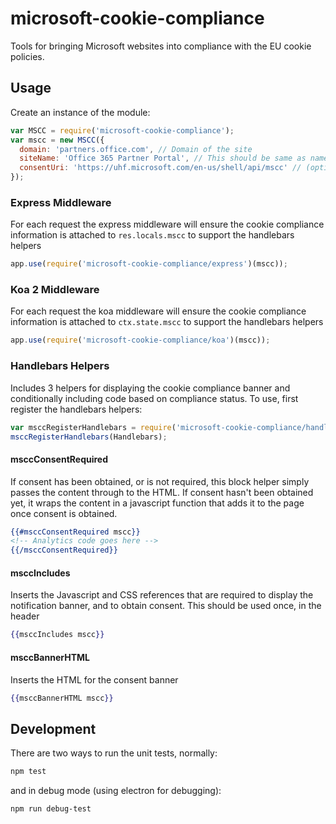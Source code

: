 # microsoft-cookie-compliance
Tools for bringing Microsoft websites into compliance with the EU cookie policies.

## Usage
Create an instance of the module:
```javascript
var MSCC = require('microsoft-cookie-compliance');
var mscc = new MSCC({
  domain: 'partners.office.com', // Domain of the site
  siteName: 'Office 365 Partner Portal', // This should be same as name the site is registered with on the cookie portal
  consentUri: 'https://uhf.microsoft.com/en-us/shell/api/mscc' // (optional) the locale specified is used to generate a banner with the correct language
});
```

### Express Middleware
For each request the express middleware will ensure the cookie compliance information is attached to `res.locals.mscc` to support the handlebars helpers
```javascript
app.use(require('microsoft-cookie-compliance/express')(mscc));
```

### Koa 2 Middleware
For each request the koa middleware will ensure the cookie compliance information is attached to `ctx.state.mscc` to support the handlebars helpers
```javascript
app.use(require('microsoft-cookie-compliance/koa')(mscc));
```

### Handlebars Helpers
Includes 3 helpers for displaying the cookie compliance banner and conditionally including code based on compliance status. To use, first register the handlebars helpers:
```javascript
var msccRegisterHandlebars = require('microsoft-cookie-compliance/handlebars');
msccRegisterHandlebars(Handlebars);
```

#### msccConsentRequired
If consent has been obtained, or is not required, this block helper simply passes the content through to the HTML. If consent hasn't been obtained yet, it wraps the content in a javascript function that adds it to the page once consent is obtained.
```handlebars
{{#msccConsentRequired mscc}}
<!-- Analytics code goes here -->
{{/msccConsentRequired}}
```

#### msccIncludes
Inserts the Javascript and CSS references that are required to display the notification banner, and to obtain consent. This should be used once, in the header
```handlebars
{{msccIncludes mscc}}
```

#### msccBannerHTML
Inserts the HTML for the consent banner
```handlebars
{{msccBannerHTML mscc}}
```

## Development
There are two ways to run the unit tests, normally:
```bash
npm test
```
and in debug mode (using electron for debugging):
```bash
npm run debug-test
```
